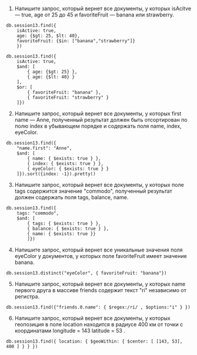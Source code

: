 1. Напишите запрос, который вернет все документы, у которых isAcitve — true, age от 25 до 45 
и favoriteFruit — banana или strawberry.
```
db.session13.find({
    isActive: true,
    age: {$gt: 25, $lt: 40},
    favoriteFruit: {$in: ["banana","strawberry"]}
    })
```
```
db.session13.find({
    isActive: true,
    $and: [
        { age: {$gt: 25} },
        { age: {$lt: 40} }
    ],
    $or: [
        { favoriteFruit: "banana" },
        { favoriteFruit: "strawberry" }
    ]})
```
2. Напишите запрос, который вернет все документы, у которых first name — Anne, полученный результат 
должен быть отсортирован по полю index в убывающем порядке и содержать поля name, index, eyeColor.
```
db.session13.find({
    "name.first": "Anne", 
    $and: [
        { name: { $exists: true } },
        { index: { $exists: true } },
        { eyeColor: { $exists: true } }
    ]}).sort({index: -1}).pretty()
```
3. Напишите запрос, который вернет все документы, у которых поле tags содержится значение "commodo", полученный результат 
должен содержать поля tags, balance, name.
```
db.session13.find({
    tags: "commodo", 
    $and: [
        { tags: { $exists: true } },
        { balance: { $exists: true } },
        { name: { $exists: true }}
        ]})
```
4. Напишите запрос, который вернет все уникальные значения поля eyeColor у документов, у которых поле favoriteFruit имеет значение banana.
```
db.session13.distinct("eyeColor", { favoriteFruit: "banana"})
```
5. Напишите запрос, который вернет все документы, у которых name первого друга в массиве friends содержит текст "ri" независимо от регистра.
```
db.session13.find({"friends.0.name": { $regex:/ri/ , $options:"i" } })
```
6. Напишите запрос, который вернет все документы, у которых геопозиция в поле location находится в радиусе 400 км от точки с координатами longitude = 143 latitude = 53 .
```
db.session13.find({ location: { $geoWithin: { $center: [ [143, 53], 400 ] } } })
```

